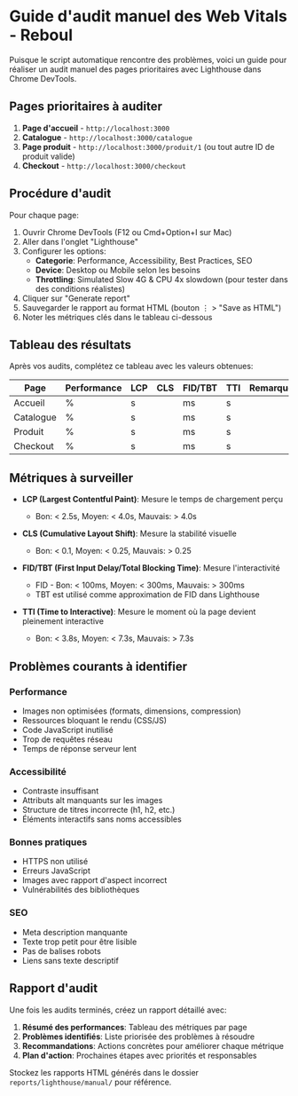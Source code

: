 # Guide d'audit manuel des Web Vitals - Reboul

Puisque le script automatique rencontre des problèmes, voici un guide pour réaliser un audit manuel des pages prioritaires avec Lighthouse dans Chrome DevTools.

## Pages prioritaires à auditer

1. **Page d'accueil** - `http://localhost:3000`
2. **Catalogue** - `http://localhost:3000/catalogue`
3. **Page produit** - `http://localhost:3000/produit/1` (ou tout autre ID de produit valide)
4. **Checkout** - `http://localhost:3000/checkout`

## Procédure d'audit

Pour chaque page:

1. Ouvrir Chrome DevTools (F12 ou Cmd+Option+I sur Mac)
2. Aller dans l'onglet "Lighthouse"
3. Configurer les options:
   - **Categorie**: Performance, Accessibility, Best Practices, SEO
   - **Device**: Desktop ou Mobile selon les besoins
   - **Throttling**: Simulated Slow 4G & CPU 4x slowdown (pour tester dans des conditions réalistes)
4. Cliquer sur "Generate report"
5. Sauvegarder le rapport au format HTML (bouton ⋮ > "Save as HTML")
6. Noter les métriques clés dans le tableau ci-dessous

## Tableau des résultats

Après vos audits, complétez ce tableau avec les valeurs obtenues:

| Page | Performance | LCP | CLS | FID/TBT | TTI | Remarques |
|------|-------------|-----|-----|---------|-----|-----------|
| Accueil | % | s | | ms | s | |
| Catalogue | % | s | | ms | s | |
| Produit | % | s | | ms | s | |
| Checkout | % | s | | ms | s | |

## Métriques à surveiller

- **LCP (Largest Contentful Paint)**: Mesure le temps de chargement perçu
  - Bon: < 2.5s, Moyen: < 4.0s, Mauvais: > 4.0s

- **CLS (Cumulative Layout Shift)**: Mesure la stabilité visuelle
  - Bon: < 0.1, Moyen: < 0.25, Mauvais: > 0.25

- **FID/TBT (First Input Delay/Total Blocking Time)**: Mesure l'interactivité
  - FID - Bon: < 100ms, Moyen: < 300ms, Mauvais: > 300ms
  - TBT est utilisé comme approximation de FID dans Lighthouse

- **TTI (Time to Interactive)**: Mesure le moment où la page devient pleinement interactive
  - Bon: < 3.8s, Moyen: < 7.3s, Mauvais: > 7.3s

## Problèmes courants à identifier

### Performance

- Images non optimisées (formats, dimensions, compression)
- Ressources bloquant le rendu (CSS/JS)
- Code JavaScript inutilisé
- Trop de requêtes réseau
- Temps de réponse serveur lent

### Accessibilité

- Contraste insuffisant
- Attributs alt manquants sur les images
- Structure de titres incorrecte (h1, h2, etc.)
- Éléments interactifs sans noms accessibles

### Bonnes pratiques

- HTTPS non utilisé
- Erreurs JavaScript
- Images avec rapport d'aspect incorrect
- Vulnérabilités des bibliothèques

### SEO

- Meta description manquante
- Texte trop petit pour être lisible
- Pas de balises robots
- Liens sans texte descriptif

## Rapport d'audit

Une fois les audits terminés, créez un rapport détaillé avec:

1. **Résumé des performances**: Tableau des métriques par page
2. **Problèmes identifiés**: Liste priorisée des problèmes à résoudre
3. **Recommandations**: Actions concrètes pour améliorer chaque métrique
4. **Plan d'action**: Prochaines étapes avec priorités et responsables

Stockez les rapports HTML générés dans le dossier `reports/lighthouse/manual/` pour référence. 